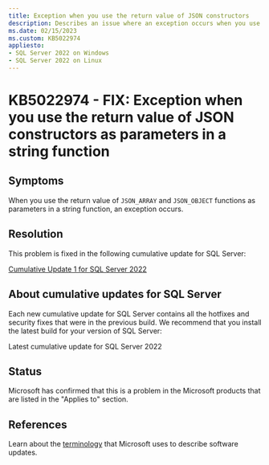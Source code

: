 ```yaml
---
title: Exception when you use the return value of JSON constructors
description: Describes an issue where an exception occurs when you use the return value of JSON constructors as parameters in a string function.
ms.date: 02/15/2023
ms.custom: KB5022974
appliesto:
- SQL Server 2022 on Windows
- SQL Server 2022 on Linux
---
```

# KB5022974 - FIX: Exception when you use the return value of JSON constructors as parameters in a string function

## Symptoms

When you use the return value of `JSON_ARRAY` and `JSON_OBJECT` functions as parameters in a string function, an exception occurs.

## Resolution

This problem is fixed in the following cumulative update for SQL Server:

[Cumulative Update 1 for SQL Server 2022](cumulativeupdate1.md)

## About cumulative updates for SQL Server

Each new cumulative update for SQL Server contains all the hotfixes and security fixes that were in the previous build. We recommend that you install the latest build for your version of SQL Server:

Latest cumulative update for SQL Server 2022

## Status

Microsoft has confirmed that this is a problem in the Microsoft products that are listed in the "Applies to" section.

## References

Learn about the [terminology](../../../windows-client/deployment/standard-terminology-software-updates.md) that Microsoft uses to describe software updates.
